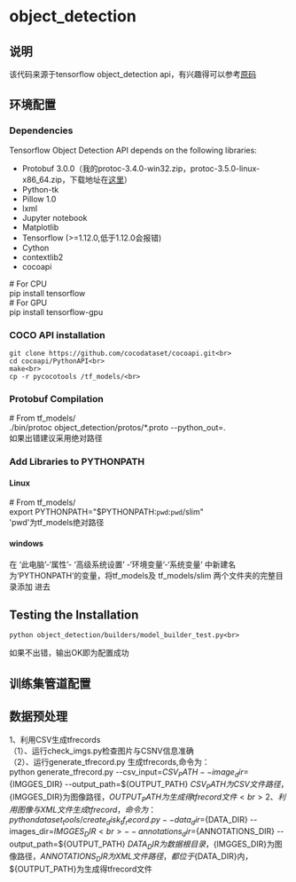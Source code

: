# object_detection
## 说明
该代码来源于tensorflow object_detection api，有兴趣得可以参考[原码](https://github.com/tensorflow/models/tree/master/research/object_detection#tensorflow-object-detection-api)
## 环境配置
### Dependencies
Tensorflow Object Detection API depends on the following libraries:
* Protobuf 3.0.0（我的protoc-3.4.0-win32.zip，protoc-3.5.0-linux-x86_64.zip，下载地址在[这里](https://github.com/google/protobuf/releases)）  
* Python-tk  
* Pillow 1.0  
* lxml  
* Jupyter notebook  
* Matplotlib  
* Tensorflow (>=1.12.0,低于1.12.0会报错)  
* Cython  
* contextlib2  
* cocoapi

\# For CPU<br>
pip install tensorflow<br> 
\# For GPU<br>
pip install tensorflow-gpu<br> 
### COCO API installation
    git clone https://github.com/cocodataset/cocoapi.git<br> 
    cd cocoapi/PythonAPI<br> 
    make<br> 
    cp -r pycocotools /tf_models/<br> 
### Protobuf Compilation
\# From tf_models/<br> 
    ./bin/protoc object_detection/protos/*.proto --python_out=.<br> 
如果出错建议采用绝对路径<br> 
### Add Libraries to PYTHONPATH
#### Linux
\# From tf_models/<br> 
    export PYTHONPATH="$PYTHONPATH:`pwd`:`pwd`/slim"<br> 
'pwd'为tf_models绝对路径<br> 
#### windows
在 ‘此电脑’-‘属性’- ‘高级系统设置’ -‘环境变量’-‘系统变量’ 中新建名为‘PYTHONPATH’的变量，将tf_models及 tf_models/slim 两个文件夹的完整目录添加
进去<br> 
## Testing the Installation
    python object_detection/builders/model_builder_test.py<br> 
如果不出错，输出OK即为配置成功<br> 
## 训练集管道配置
## 数据预处理
1、利用CSV生成tfrecords  
（1）、运行check_imgs.py检查图片与CSNV信息准确  
（2）、运行generate_tfrecord.py 生成tfrecords,命令为：<br>
python generate_tfrecord.py --csv_input=${CSV_PATH}  --image_dir=${IMGGES_DIR}  --output_path=${OUTPUT_PATH}
${CSV_PATH}为CSV文件路径，${IMGGES_DIR}为图像路径，${OUTPUT_PATH}为生成得tfrecord文件<br>
2、利用图像与XML文件生成tfrecord，命令为：  
    python dataset_tools/create_disk_tf_record.py --data_dir=${DATA_DIR} --images_dir=${IMGGES_DIR}<br>
    --annotations_dir=${ANNOTATIONS_DIR} --output_path=${OUTPUT_PATH}
${DATA_DIR}为数据根目录，${IMGGES_DIR}为图像路径，${ANNOTATIONS_DIR}为XML文件路径，都位于${DATA_DIR}内，${OUTPUT_PATH}为生成得tfrecord文件<br>
## 
 
